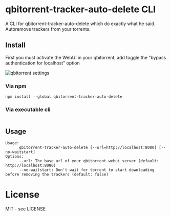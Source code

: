 # qbitorrent-tracker-auto-delete CLI

A CLI for qbitorrent-tracker-auto-delete which do exactly what he said. Autoremove trackers from your torrents.

## Install

First you must activate the WebUI in your qbitorrent, add toggle the "bypass authentication for localhost" option

![qbitorrent settings](https://user-images.githubusercontent.com/8771783/169672801-50188e5d-a17c-4302-8f46-6c193dd5da37.png)

### Via npm

```
npm install --global qbitorrent-tracker-auto-delete
```

### Via executable cli

```
```

## Usage

```
Usage:
      qbitorrent-tracker-auto-delete [--url=http://localhost:8080] [--no-waitstart]
Options:
      --url: The base url of your qbitorrent webui server (default: http://localhost:8080)
      --no-waitstart: Don't wait for torrent to start downloading before removing the trackers (default: false)
```

# License

MIT - see LICENSE

